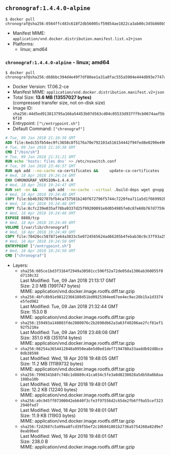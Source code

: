 ## `chronograf:1.4.4.0-alpine`

```console
$ docker pull chronograf@sha256:0564ffc483c618f2db56005cf59854ae1022ca3ab00c345b860b5a6299ea7d8e
```

-	Manifest MIME: `application/vnd.docker.distribution.manifest.list.v2+json`
-	Platforms:
	-	linux; amd64

### `chronograf:1.4.4.0-alpine` - linux; amd64

```console
$ docker pull chronograf@sha256:d68bbc394d4e49f7df80ee1a31a0fac555a5904e444d893e7747ae9bf21f8c6c
```

-	Docker Version: 17.06.2-ce
-	Manifest MIME: `application/vnd.docker.distribution.manifest.v2+json`
-	Total Size: **13.6 MB (13557027 bytes)**  
	(compressed transfer size, not on-disk size)
-	Image ID: `sha256:44d5ed913813795a166a54453b07d563cd04c05533d937ff9cb0674aaf5b6f10`
-	Entrypoint: `["\/entrypoint.sh"]`
-	Default Command: `["chronograf"]`

```dockerfile
# Tue, 09 Jan 2018 21:10:38 GMT
ADD file:6edc55fb54ec9fc3658c8f5176a70e792103a516154442f94fed8e0290e4960e in / 
# Tue, 09 Jan 2018 21:10:38 GMT
CMD ["/bin/sh"]
# Tue, 09 Jan 2018 21:31:21 GMT
RUN echo 'hosts: files dns' >> /etc/nsswitch.conf
# Tue, 09 Jan 2018 23:46:37 GMT
RUN apk add --no-cache ca-certificates &&     update-ca-certificates
# Wed, 18 Apr 2018 19:24:14 GMT
ENV CHRONOGRAF_VERSION=1.4.4.0
# Wed, 18 Apr 2018 19:24:47 GMT
RUN set -ex &&     apk add --no-cache --virtual .build-deps wget gnupg tar &&     for key in         05CE15085FC09D18E99EFB22684A14CF2582E0C5 ;     do         gpg --keyserver ha.pool.sks-keyservers.net --recv-keys "$key" ||         gpg --keyserver pgp.mit.edu --recv-keys "$key" ||         gpg --keyserver keyserver.pgp.com --recv-keys "$key" ;     done &&     wget --no-verbose https://dl.influxdata.com/chronograf/releases/chronograf-${CHRONOGRAF_VERSION}-static_linux_amd64.tar.gz.asc &&     wget --no-verbose https://dl.influxdata.com/chronograf/releases/chronograf-${CHRONOGRAF_VERSION}-static_linux_amd64.tar.gz &&     gpg --batch --verify chronograf-${CHRONOGRAF_VERSION}-static_linux_amd64.tar.gz.asc chronograf-${CHRONOGRAF_VERSION}-static_linux_amd64.tar.gz &&     mkdir -p /usr/src &&     tar -C /usr/src -xzf chronograf-${CHRONOGRAF_VERSION}-static_linux_amd64.tar.gz &&     rm -f /usr/src/chronograf-*/chronograf.conf &&     chmod +x /usr/src/chronograf-*/* &&     cp -a /usr/src/chronograf-*/* /usr/bin/ &&     rm -rf *.tar.gz* /usr/src /root/.gnupg &&     apk del .build-deps
# Wed, 18 Apr 2018 19:24:48 GMT
COPY file:bb4b392707bfb4ca737581b240f672796f5744c7220fea711a5d1f669992b912 in /usr/share/chronograf/LICENSE 
# Wed, 18 Apr 2018 19:24:48 GMT
COPY file:8cfc239e035af78ba9337d25f99200091e0d054985fe0c87e60b767d7759d99d in /usr/share/chronograf/agpl-3.0.md 
# Wed, 18 Apr 2018 19:24:48 GMT
EXPOSE 8888/tcp
# Wed, 18 Apr 2018 19:24:49 GMT
VOLUME [/var/lib/chronograf]
# Wed, 18 Apr 2018 19:24:49 GMT
COPY file:70420cc587871e64a3833c5e0724565624ad66205b4febab38c9c37f93a25e28 in /entrypoint.sh 
# Wed, 18 Apr 2018 19:24:50 GMT
ENTRYPOINT ["/entrypoint.sh"]
# Wed, 18 Apr 2018 19:24:50 GMT
CMD ["chronograf"]
```

-	Layers:
	-	`sha256:605ce1bd3f3164f2949a30501cc596f52a72de05da1306ab360055f0d7130c32`  
		Last Modified: Tue, 09 Jan 2018 21:13:17 GMT  
		Size: 2.0 MB (1991747 bytes)  
		MIME: application/vnd.docker.image.rootfs.diff.tar.gzip
	-	`sha256:4bfc8b91e98122366108d51bd0925304ee67ee4ec9ac28b15a1d3374e5fed982`  
		Last Modified: Tue, 09 Jan 2018 21:32:44 GMT  
		Size: 153.0 B  
		MIME: application/vnd.docker.image.rootfs.diff.tar.gzip
	-	`sha256:159493a148803fde2080076c2b2698db62a3a63f40206ae2fcf81ef192f5210a`  
		Last Modified: Tue, 09 Jan 2018 23:48:08 GMT  
		Size: 351.0 KB (351014 bytes)  
		MIME: application/vnd.docker.image.rootfs.diff.tar.gzip
	-	`sha256:08254a3654412848a0950ea8e5d0ed1def7194780a33aaddb92d8bce0db38598`  
		Last Modified: Wed, 18 Apr 2018 19:48:05 GMT  
		Size: 11.2 MB (11189732 bytes)  
		MIME: application/vnd.docker.image.rootfs.diff.tar.gzip
	-	`sha256:7998341b8fc748c1d8889c41ca034c5fe3a0d8230028a5db50a0b8aa108ba10b`  
		Last Modified: Wed, 18 Apr 2018 19:48:01 GMT  
		Size: 12.2 KB (12240 bytes)  
		MIME: application/vnd.docker.image.rootfs.diff.tar.gzip
	-	`sha256:a9c945ff07300042eb640f3cfe3f97556d2c65de2fb6ff9a55cef3232940fed7`  
		Last Modified: Wed, 18 Apr 2018 19:48:01 GMT  
		Size: 11.9 KB (11903 bytes)  
		MIME: application/vnd.docker.image.rootfs.diff.tar.gzip
	-	`sha256:f2d2687c5a99aa8fcd39f5bef2c10b041801b2736a5754260a82d9e78eab9bed`  
		Last Modified: Wed, 18 Apr 2018 19:48:01 GMT  
		Size: 238.0 B  
		MIME: application/vnd.docker.image.rootfs.diff.tar.gzip
